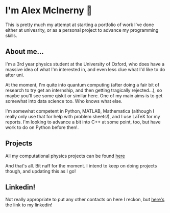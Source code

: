 <h1>I'm Alex McInerny 👋 </h1>

This is pretty much my attempt at starting a portfolio of work I've done either at univesrity, or as a personal project to advance my programming skills.

<h2>About me...</h2>

I'm a 3rd year physics student at the University of Oxford, who does have a massive idea of what I'm interested in, and even less clue what I'd like to do after uni. 

At the moment, I'm quite into quantum computing (after doing a fair bit of research to try get an internship, and then getting tragically rejected...), so maybe you'll see some qiskit or similar here. One of my main aims is to get somewhat into data science too. Who knows what else. 

I'm somewhat competent in Python, MATLAB, Mathematica (although I really only use that for help with problem sheets!), and I use LaTeX for my reports. I'm looking to advance a bit into C++ at some point, too, but have work to do on Python before then!. 

<h2>Projects</h2>

All my computational physics projects can be found [here](https://github.com/alexmcinerny/computational-physics-project-portfolio)

And that's all. Bit naff for the moment. I intend to keep on doing projects though, and updating this as I go! 

<h2>Linkedin!</h2>

Not really appropriate to put any other contacts on here I reckon, but [here's](https://www.linkedin.com/in/alexmcinerny/) the link to my linkedin!

